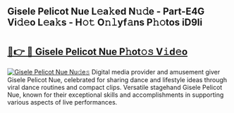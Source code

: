 ## Gisele Pelicot Nue L𝚎a𝚔ed N𝚞𝚍e - Part-E4G Vi𝚍𝚎o L𝚎a𝚔s - H𝚘𝚝 O𝚗𝚕yf𝚊ns P𝚑𝚘tos iD9Ii

# <h2><a href="http://kf71qk6.oniu.top/?m=Gisele+Pelicot+Nue">🔗👉 🔴 Gisele Pelicot Nue P𝚑ot𝚘𝚜 V𝚒d𝚎o</a></h2>

[![Gisele Pelicot Nue Nu𝚍e𝚜](https://i.imgur.com/0qMVB7G.gif)](http://kf71qk6.oniu.top/?m=Gisele+Pelicot+Nue)
Digital media provider and amusement giver Gisele Pelicot Nue, celebrated for sharing dance and lifestyle ideas through viral dance routines and compact clips. Versatile stagehand Gisele Pelicot Nue, known for their exceptional skills and accomplishments in supporting various aspects of live performances.  
